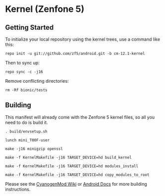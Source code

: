 Kernel (Zenfone 5)
==================

Getting Started
---------------

To initialize your local repository using the kernel trees, use a command like this:

    repo init -u git://github.com/zf5/android.git -b cm-12.1-kernel

Then to sync up:

    repo sync -c -j16

Remove conflicting directories:

    rm -Rf bionic/tests

Building
--------

This manifest will already come with the Zenfone 5 kernel files,
so all you need to do is build it.

    . build/envsetup.sh

    lunch mini_T00F-user

    make -j16 minigzip openssl

    make -f KernelMakefile -j16 TARGET_DEVICE=hd build_kernel

    make -f KernelMakefile -j16 TARGET_DEVICE=hd modules_install

    make -f KernelMakefile -j16 TARGET_DEVICE=hd copy_modules_to_root

Please see the [CyanogenMod Wiki](http://wiki.cyanogenmod.org/) or [Android Docs](https://source.android.com/source/building.html) for more building instructions.
